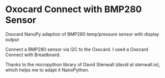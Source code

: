 # Oxocard Connect with BMP280 Sensor
Oxocard NanoPy adaption of BMP280 temp/pressure sensor with display output

Connect a BMP280 sensor via I2C to the Oxocard. I used a Oxocard Connect with Breadboard.

Thanks to the micropython library of David Stenwall (david at stenwall.io), which helps 
me to adapt it NanoPython.
